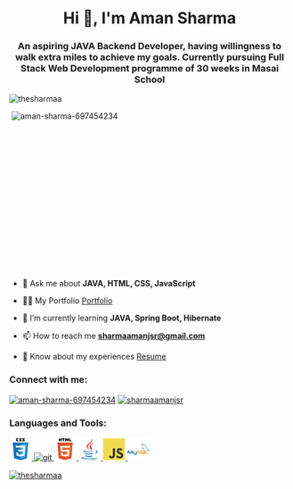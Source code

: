 <h1 align="center">Hi 👋, I'm Aman Sharma</h1>
<h3 align="center">An aspiring JAVA Backend Developer, having willingness to walk extra miles to achieve my goals. Currently pursuing Full Stack Web Development programme of 30 weeks in Masai School</h3>

<p align="left"> <img src="https://komarev.com/ghpvc/?username=thesharmaa&label=Profile%20views&color=0e75b6&style=flat" alt="thesharmaa" /> </p>

<img align="right" src="https://c.tenor.com/NOYF3f82b_gAAAAC/programmer.gif" alt="aman-sharma-697454234" height="300" width="500" />

- 💬 Ask me about **JAVA, HTML, CSS, JavaScript**

- 👨‍💻 My Portfolio [Portfolio](https://thesharmaa.github.io/) 

- 🌱 I’m currently learning **JAVA, Spring Boot, Hibernate**
- 📫 How to reach me **sharmaamanjsr@gmail.com**

- 📄 Know about my experiences [Resume](https://drive.google.com/drive/u/0/folders/1BXGETplIsWtOi3t-mWTgeAE5oKXUbnzh)

<h3 align="left">Connect with me:</h3>
<p align="left">
<a href="https://linkedin.com/in/aman-sharma-697454234" target="blank"><img align="center" src="https://raw.githubusercontent.com/rahuldkjain/github-profile-readme-generator/master/src/images/icons/Social/linked-in-alt.svg" alt="aman-sharma-697454234" height="30" width="40" /></a>
<a href="https://www.leetcode.com/sharmaamanjsr" target="blank"><img align="center" src="https://raw.githubusercontent.com/rahuldkjain/github-profile-readme-generator/master/src/images/icons/Social/leet-code.svg" alt="sharmaamanjsr" height="30" width="40" /></a>
</p>

<h3 align="left">Languages and Tools:</h3>
<p align="left"> <a href="https://www.w3schools.com/css/" target="_blank" rel="noreferrer"> <img src="https://raw.githubusercontent.com/devicons/devicon/master/icons/css3/css3-original-wordmark.svg" alt="css3" width="40" height="40"/> </a> <a href="https://git-scm.com/" target="_blank" rel="noreferrer"> <img src="https://www.vectorlogo.zone/logos/git-scm/git-scm-icon.svg" alt="git" width="40" height="40"/> </a> <a href="https://www.w3.org/html/" target="_blank" rel="noreferrer"> <img src="https://raw.githubusercontent.com/devicons/devicon/master/icons/html5/html5-original-wordmark.svg" alt="html5" width="40" height="40"/> </a> <a href="https://www.java.com" target="_blank" rel="noreferrer"> <img src="https://raw.githubusercontent.com/devicons/devicon/master/icons/java/java-original.svg" alt="java" width="40" height="40"/> </a> <a href="https://developer.mozilla.org/en-US/docs/Web/JavaScript" target="_blank" rel="noreferrer"> <img src="https://raw.githubusercontent.com/devicons/devicon/master/icons/javascript/javascript-original.svg" alt="javascript" width="40" height="40"/> </a> </a> <a href="https://www.mysql.com/" target="_blank" rel="noreferrer"> <img src="https://raw.githubusercontent.com/devicons/devicon/master/icons/mysql/mysql-original-wordmark.svg" alt="mysql" width="40" height="40"/>  </p>


<p><img align="center" src="https://github-readme-streak-stats.herokuapp.com/?user=thesharmaa&" alt="thesharmaa" /></p>
